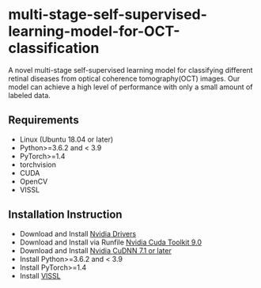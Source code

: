 # multi-stage-self-supervised-learning-model-for-OCT-classification

A novel multi-stage self-supervised learning model for classifying different retinal diseases from optical coherence tomography(OCT) images.
Our model can achieve a high level of performance with only a small amount of labeled data.

## Requirements
- Linux (Ubuntu 18.04 or later)
- Python>=3.6.2 and < 3.9
- PyTorch>=1.4
- torchvision
- CUDA
- OpenCV
- VISSL

## Installation Instruction
- Download and Install [Nvidia Drivers](https://www.nvidia.com/Download/driverResults.aspx/142567/en-us)
- Download and Install via Runfile [Nvidia Cuda Toolkit 9.0](https://developer.nvidia.com/cuda-90-download-archive?target_os=Linux&target_arch=x86_64&target_distro=Ubuntu&target_version=1604&target_type=runfilelocal)
- Download and Install [Nvidia CuDNN 7.1 or later](https://developer.nvidia.com/rdp/cudnn-archive)
- Install Python>=3.6.2 and < 3.9
- Install PyTorch>=1.4
- Install [VISSL](https://vissl.readthedocs.io/en/v0.1.6/)
